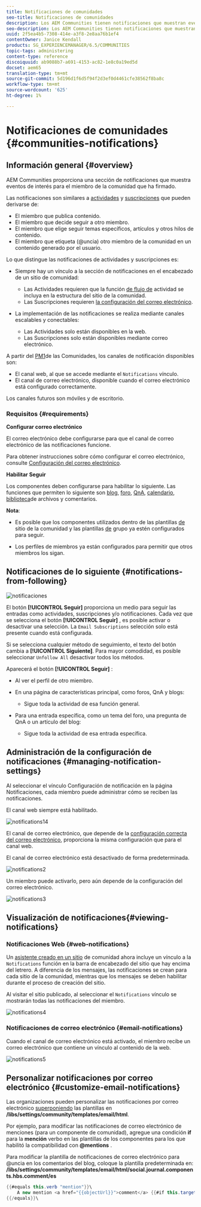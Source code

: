 ```yaml
---
title: Notificaciones de comunidades
seo-title: Notificaciones de comunidades
description: Los AEM Communities tienen notificaciones que muestran eventos de interés para el miembro de la comunidad que ha iniciado sesión
seo-description: Los AEM Communities tienen notificaciones que muestran eventos de interés para el miembro de la comunidad que ha iniciado sesión
uuid: 2f5ea4b5-7308-414e-a3f8-2e8aa76b1ef4
contentOwner: Janice Kendall
products: SG_EXPERIENCEMANAGER/6.5/COMMUNITIES
topic-tags: administering
content-type: reference
discoiquuid: ab9088b7-a691-4153-ac82-1e8c0a19ed5d
docset: aem65
translation-type: tm+mt
source-git-commit: 5d196d1f6d5f94f2d3ef0d4461cfe38562f8ba8c
workflow-type: tm+mt
source-wordcount: '625'
ht-degree: 1%

---
```



# Notificaciones de comunidades {#communities-notifications}

## Información general {#overview}

AEM Communities proporciona una sección de notificaciones que muestra eventos de interés para el miembro de la comunidad que ha firmado.

Las notificaciones son similares a [actividades](/help/communities/essentials-activities.md) y [suscripciones](/help/communities/subscriptions.md) que pueden derivarse de:

* El miembro que publica contenido.
* El miembro que decide seguir a otro miembro.
* El miembro que elige seguir temas específicos, artículos y otros hilos de contenido.
* El miembro que etiqueta (@uncia) otro miembro de la comunidad en un contenido generado por el usuario.

Lo que distingue las notificaciones de actividades y suscripciones es:

* Siempre hay un vínculo a la sección de notificaciones en el encabezado de un sitio de comunidad:

   * Las Actividades requieren que la función [de flujo de](/help/communities/functions.md#activity-stream-function) actividad se incluya en la estructura del sitio de la comunidad.
   * Las Suscripciones requieren [la configuración del correo electrónico](/help/communities/email.md).

* La implementación de las notificaciones se realiza mediante canales escalables y conectables:

   * Las Actividades solo están disponibles en la web.
   * Las Suscripciones solo están disponibles mediante correo electrónico.

A partir del [PM1](/help/communities/deploy-communities.md#latestfeaturepack)de las Comunidades, los canales de notificación disponibles son:

* El canal web, al que se accede mediante el `Notifications` vínculo.
* El canal de correo electrónico, disponible cuando el correo electrónico está configurado correctamente.

Los canales futuros son móviles y de escritorio.

### Requisitos {#requirements}

**Configurar correo electrónico**

El correo electrónico debe configurarse para que el canal de correo electrónico de las notificaciones funcione.

Para obtener instrucciones sobre cómo configurar el correo electrónico, consulte [Configuración del correo electrónico](/help/communities/analytics.md).

**Habilitar Seguir**

Los componentes deben configurarse para habilitar lo siguiente. Las funciones que permiten lo siguiente son [blog](/help/communities/blog-feature.md), [foro](/help/communities/forum.md), [QnA](/help/communities/working-with-qna.md), [calendario](/help/communities/calendar.md), [biblioteca](/help/communities/file-library.md)[](/help/communities/comments.md)de archivos y comentarios.

**Nota**:

* Es posible que los componentes utilizados dentro de las plantillas [de](/help/communities/sites.md) sitio de la comunidad y las plantillas [de](/help/communities/tools-groups.md) grupo ya estén configurados para seguir.

* Los perfiles de miembros ya están configurados para permitir que otros miembros los sigan.

## Notificaciones de lo siguiente {#notifications-from-following}

![notificaciones](assets/notifications.png)

El botón **[!UICONTROL Seguir]** proporciona un medio para seguir las entradas como actividades, suscripciones y/o notificaciones. Cada vez que se selecciona el botón **[!UICONTROL Seguir]** , es posible activar o desactivar una selección. La `Email Subscriptions` selección solo está presente cuando está configurada.

Si se selecciona cualquier método de seguimiento, el texto del botón cambia a **[!UICONTROL Siguiente]**. Para mayor comodidad, es posible seleccionar `Unfollow All` desactivar todos los métodos.

Aparecerá el botón **[!UICONTROL Seguir]** :

* Al ver el perfil de otro miembro.
* En una página de características principal, como foros, QnA y blogs:

   * Sigue toda la actividad de esa función general.

* Para una entrada específica, como un tema del foro, una pregunta de QnA o un artículo del blog:

   * Sigue toda la actividad de esa entrada específica.

## Administración de la configuración de notificaciones {#managing-notification-settings}

Al seleccionar el vínculo Configuración de notificación en la página Notificaciones, cada miembro puede administrar cómo se reciben las notificaciones.

El canal web siempre está habilitado.

![notifications14](assets/notifications1.png)

El canal de correo electrónico, que depende de la [configuración correcta del correo electrónico](/help/communities/email.md), proporciona la misma configuración que para el canal web.

El canal de correo electrónico está desactivado de forma predeterminada.

![notifications2](assets/notifications2.png)

Un miembro puede activarlo, pero aún depende de la configuración del correo electrónico.

![notifications3](assets/notifications3.png)

## Visualización de notificaciones{#viewing-notifications} 

### Notificaciones Web {#web-notifications}

Un [asistente creado en un sitio](/help/communities/sites-console.md) de comunidad ahora incluye un vínculo a la `Notifications` función en la barra de encabezado del sitio que hay encima del letrero. A diferencia de los mensajes, las notificaciones se crean para cada sitio de la comunidad, mientras que los mensajes se deben habilitar durante el proceso de creación del sitio.

Al visitar el sitio publicado, al seleccionar el `Notifications` vínculo se mostrarán todas las notificaciones del miembro.

![notifications4](assets/notifications4.png)

### Notificaciones de correo electrónico {#email-notifications}

Cuando el canal de correo electrónico está activado, el miembro recibe un correo electrónico que contiene un vínculo al contenido de la web.

![notifications5](assets/notifications5.png)

## Personalizar notificaciones por correo electrónico {#customize-email-notifications}

Las organizaciones pueden personalizar las notificaciones por correo electrónico [superponiendo](/help/communities/client-customize.md#overlays) las plantillas en **/libs/settings/community/templates/email/html**.

Por ejemplo, para modificar las notificaciones de correo electrónico de menciones (para un componente de comunidad), agregue una condición **if** para la **mención** verbo en las plantillas de los componentes para los que habilitó la compatibilidad con **@mentions** .

Para modificar la plantilla de notificaciones de correo electrónico para @uncia en los comentarios del blog, coloque la plantilla predeterminada en: **/libs/settings/community/templates/email/html/social.journal.components.hbs.comment/es**

```java
{{#equals this.verb "mention"}}\
    A new mention <a href="{{objectUrl}}">comment</a> {{#if this.target.properties.[jcr:title]}}to the article "{{{target.displayName}}}" {{/if}}was added by {{{user.name}}} on {{dateUtil this.published format="EEE, d MMM yyyy HH:mm:ss z"}}.\n \
{{/equals}}\
```


